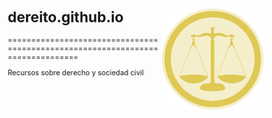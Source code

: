 # dereito.github.io <img src="./assets/img/dereito_icon.png" align="right" width="200px" />
===============================================================================

Recursos sobre derecho y sociedad civil
